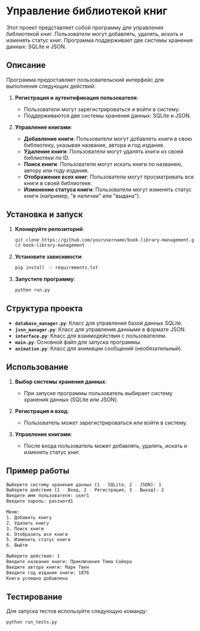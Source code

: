# Управление библиотекой книг

Этот проект представляет собой программу для управления библиотекой книг. Пользователи могут добавлять, удалять, искать и изменять статус книг. Программа поддерживает две системы хранения данных: SQLite и JSON.

## Описание

Программа предоставляет пользовательский интерфейс для выполнения следующих действий:

1. **Регистрация и аутентификация пользователя**:
   - Пользователи могут зарегистрироваться и войти в систему.
   - Поддерживаются две системы хранения данных: SQLite и JSON.

2. **Управление книгами**:
   - **Добавление книги**: Пользователи могут добавлять книги в свою библиотеку, указывая название, автора и год издания.
   - **Удаление книги**: Пользователи могут удалять книги из своей библиотеки по ID.
   - **Поиск книги**: Пользователи могут искать книги по названию, автору или году издания.
   - **Отображение всех книг**: Пользователи могут просматривать все книги в своей библиотеке.
   - **Изменение статуса книги**: Пользователи могут изменять статус книги (например, "в наличии" или "выдана").

## Установка и запуск

1. **Клонируйте репозиторий**:
   ```bash
   git clone https://github.com/yourusername/book-library-management.git
   cd book-library-management
   ```

2. **Установите зависимости**:
   ```bash
   pip install -r requirements.txt
   ```

3. **Запустите программу**:
   ```bash
   python run.py
   ```

## Структура проекта

- **`database_manager.py`**: Класс для управления базой данных SQLite.
- **`json_manager.py`**: Класс для управления данными в формате JSON.
- **`interface.py`**: Класс для взаимодействия с пользователем.
- **`main.py`**: Основной файл для запуска программы.
- **`animation.py`**: Класс для анимации сообщений (необязательный).

## Использование

1. **Выбор системы хранения данных**:
   - При запуске программы пользователь выбирает систему хранения данных (SQLite или JSON).

2. **Регистрация и вход**:
   - Пользователь может зарегистрироваться или войти в систему.

3. **Управление книгами**:
   - После входа пользователь может добавлять, удалять, искать и изменять статус книг.

## Пример работы

```bash
Выберите систему хранения данных (1 - SQLite, 2 - JSON): 1
Выберите действие (1 - Вход, 2 - Регистрация, 3 - Выход): 2
Введите имя пользователя: user1
Введите пароль: password1

Меню:
1. Добавить книгу
2. Удалить книгу
3. Поиск книги
4. Отобразить все книги
5. Изменить статус книги
6. Выйти

Выберите действие: 1
Введите название книги: Приключения Тома Сойера
Введите автора книги: Марк Твен
Введите год издания книги: 1876
Книга успешно добавлена
```

## Тестирование

Для запуска тестов используйте следующую команду:

```bash
python run_tests.py
```
